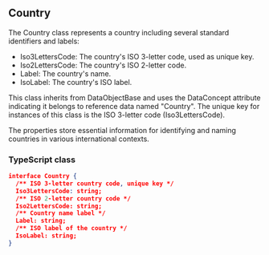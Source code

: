 ## Country

The Country class represents a country including several standard identifiers and labels:

- Iso3LettersCode: The country's ISO 3-letter code, used as unique key.
- Iso2LettersCode: The country's ISO 2-letter code.
- Label: The country's name.
- IsoLabel: The country's ISO label.

This class inherits from DataObjectBase and uses the DataConcept attribute indicating it belongs to reference data named "Country". The unique key for instances of this class is the ISO 3-letter code (Iso3LettersCode).

The properties store essential information for identifying and naming countries in various international contexts.

### TypeScript class
```json
interface Country {
  /** ISO 3-letter country code, unique key */
  Iso3LettersCode: string;
  /** ISO 2-letter country code */
  Iso2LettersCode: string;
  /** Country name label */
  Label: string;
  /** ISO label of the country */
  IsoLabel: string;
}
```